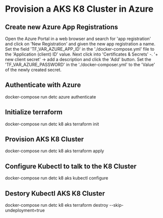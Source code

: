 # Provision a AKS K8 Cluster in Azure

## Create new Azure App Registrations

Open the Azure Portal in a web browser and search for 'app registration' and click on 'New Registration' and given the new app registration a name.  Set the field 'TF_VAR_AZURE_APP_ID' in the './docker-compose.yml' file to the 'Application (client) ID' value.  Next click into 'Certificates & Secrets' -. '+ new client secret' -> add a description and click the 'Add' button.  Set the 'TF_VAR_AZURE_PASSWORD' in the './docker-composer.yml' to the 'Value' of the newly created secret.

## Authenticate with Azure

   docker-compose run detc azure authenticate

## Initialize terraform

   docker-compose run detc k8 aks terraform init

## Provision AKS K8 Cluster

   docker-compose run detc k8 aks terraform apply

## Configure Kubectl to talk to the K8 Cluster

   docker-compose run detc k8 aks kubectl configure

## Destory Kubectl AKS K8 Cluster

   docker-compose run detc k8 eks terraform destroy --skip-undeployment=true


